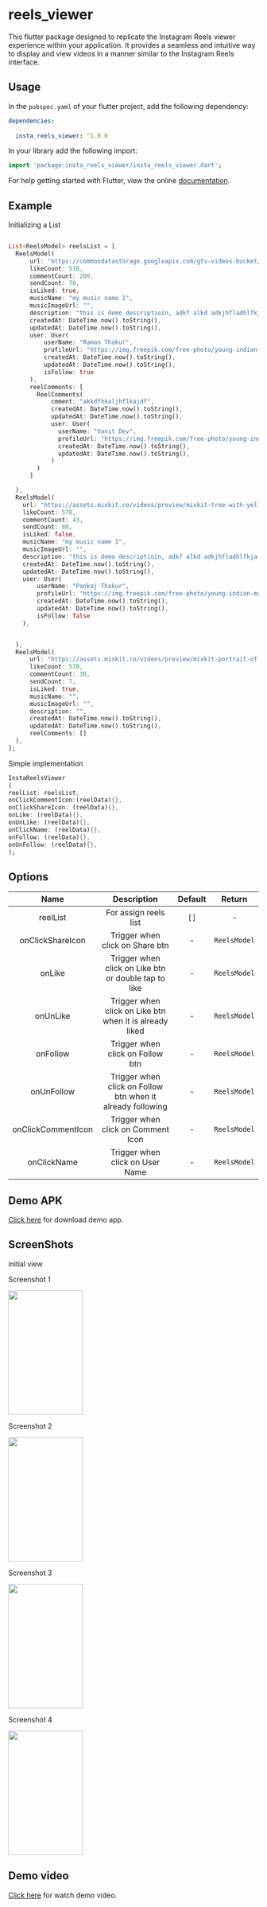 # reels_viewer

This flutter package designed to replicate the Instagram Reels viewer experience within your
application. It provides a seamless and intuitive way to display and view videos in a manner similar
to the Instagram Reels interface.

## Usage

In the `pubspec.yaml` of your flutter project, add the following dependency:

```yaml
dependencies:
  ...
  insta_reels_viewer: ^1.0.0
```

In your library add the following import:

```dart
import 'package:insta_reels_viewer/insta_reels_viewer.dart';
```

For help getting started with Flutter, view the online [documentation](https://flutter.io/).

## Example

Initializing a List

```dart

List<ReelsModel> reelsList = [
  ReelsModel(
      url: "https://commondatastorage.googleapis.com/gtv-videos-bucket/sample/BigBuckBunny.mp4",
      likeCount: 578,
      commentCount: 200,
      sendCount: 70,
      isLiked: true,
      musicName: "my music name 1",
      musicImageUrl: "",
      description: "this is demo descriptioin, adkf alkd adkjhfladhlfkja ajkldhfkahfkj  alkjfhaldjfh  akjdhfa jhkfhadhjfkjhfkjdhfd dfd",
      createdAt: DateTime.now().toString(),
      updatedAt: DateTime.now().toString(),
      user: User(
          userName: "Raman Thakur",
          profileUrl: "https://img.freepik.com/free-photo/young-indian-man-dressed-trendy-outfit-monitoring-information-from-social-networks_231208-2766.jpg",
          createdAt: DateTime.now().toString(),
          updatedAt: DateTime.now().toString(),
          isFollow: true
      ),
      reelComments: [
        ReelComments(
            cmment: "akkdfhkaljhflkajdf",
            createdAt: DateTime.now().toString(),
            updatedAt: DateTime.now().toString(),
            user: User(
              userName: "Vanit Dev",
              profileUrl: "https://img.freepik.com/free-photo/young-indian-man-dressed-trendy-outfit-monitoring-information-from-social-networks_231208-2766.jpg",
              createdAt: DateTime.now().toString(),
              updatedAt: DateTime.now().toString(),
            )
        )
      ]

  ),
  ReelsModel(
    url: "https://assets.mixkit.co/videos/preview/mixkit-tree-with-yellow-flowers-1173-large.mp4",
    likeCount: 578,
    commentCount: 43,
    sendCount: 80,
    isLiked: false,
    musicName: "my music name 1",
    musicImageUrl: "",
    description: "this is demo descriptioin, adkf alkd adkjhfladhlfkja ajkldhfkahfkj  alkjfhaldjfh  akjdhfa jhkfhadhjfkjhfkjdhfd dfd",
    createdAt: DateTime.now().toString(),
    updatedAt: DateTime.now().toString(),
    user: User(
        userName: "Pankaj Thakur",
        profileUrl: "https://img.freepik.com/free-photo/young-indian-man-dressed-trendy-outfit-monitoring-information-from-social-networks_231208-2766.jpg",
        createdAt: DateTime.now().toString(),
        updatedAt: DateTime.now().toString(),
        isFollow: false
    ),


  ),
  ReelsModel(
      url: "https://assets.mixkit.co/videos/preview/mixkit-portrait-of-a-woman-in-a-pool-1259-small.mp4",
      likeCount: 578,
      commentCount: 30,
      sendCount: 7,
      isLiked: true,
      musicName: "",
      musicImageUrl: "",
      description: "",
      createdAt: DateTime.now().toString(),
      updatedAt: DateTime.now().toString(),
      reelComments: []
  ),
];

```

Simple implementation

```dart
InstaReelsViewer
(
reelList: reelsList,
onClickCommentIcon:(reelData){},
onClickShareIcon: (reelData){},
onLike: (reelData){},
onUnLike: (reelData){},
onClickName: (reelData){},
onFollow: (reelData){},
onUnFollow: (reelData){},
);
```

## Options

|        Name        |                        Description                         |   Default    |                    Return                    |
|:------------------:|:----------------------------------------------------------:| :----------: |:--------------------------------------------:|
|      reelList      |                   For assign reels list                    |     `[]`     |                      -                       |
|  onClickShareIcon  |              Trigger when click on Share btn               |      -       |                 `ReelsModel`                 |
|       onLike       |    Trigger when click on Like btn or double tap to like    |      -       |                 `ReelsModel`                 |
|      onUnLike      |  Trigger when click on Like btn when it is already liked   |      -       |                 `ReelsModel`                 |
|      onFollow      |              Trigger when click on Follow btn              |      -       |                 `ReelsModel`                 |
|     onUnFollow     | Trigger when click on Follow btn when it already following |      -       |                 `ReelsModel`                 |
| onClickCommentIcon |             Trigger when click on Comment Icon             |      -       |                 `ReelsModel`                 |
|   onClickName      |              Trigger when click on User Name               |      -       |                 `ReelsModel`                 |


## Demo APK

[Click here](https://gogle.com) for
download demo app.

## ScreenShots

initial view

Screenshot 1
<p float="left"> 
<img src="https://drive.google.com/file/d/1uy0mUvgVvD4dCrNEr6RlbhJt7CQH83I0/view?usp=sharing" width="150" height="250">
</p>  

Screenshot 2
<p float="left"> 
<img src="https://drive.google.com/file/d/12x6Riwovq27eKd3impNX5URVmXQ70FQy/view?usp=sharing" width="150" height="250">
</p>  

Screenshot 3
<p float="left"> 
<img src="https://drive.google.com/file/d/1e4XqHv2Ew0CjIq3WvmJzCmBkpOQTSdyi/view?usp=drive_link" width="150" height="250">
</p>

Screenshot 4
<p float="left"> 
<img src="https://drive.google.com/file/d/15IUfsIFO5vFiCyHHxCxpqLtvv-FzWQMW/view?usp=sharing" width="150" height="250">
</p>

## Demo video

[Click here](https://drive.google.com/file/d/1x2uqiQvCm9L5NwFySi4kTJ3-Iz8p9PmJ/view?usp=sharing)
for watch demo video.
